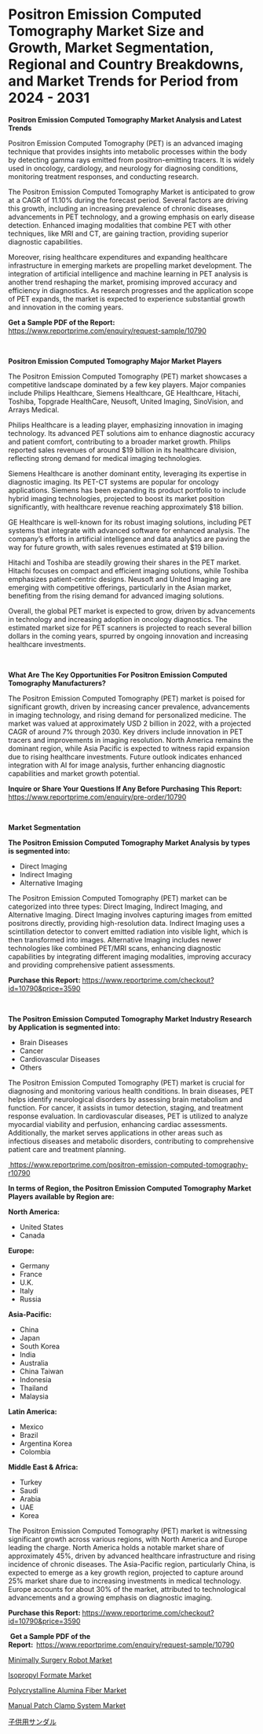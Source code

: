 <p><h1>Positron Emission Computed Tomography Market Size and Growth, Market Segmentation, Regional and Country Breakdowns, and Market Trends for Period from 2024 -  2031</h1></p><p><strong>Positron Emission Computed Tomography Market Analysis and Latest Trends</strong></p>
<p><p>Positron Emission Computed Tomography (PET) is an advanced imaging technique that provides insights into metabolic processes within the body by detecting gamma rays emitted from positron-emitting tracers. It is widely used in oncology, cardiology, and neurology for diagnosing conditions, monitoring treatment responses, and conducting research.</p><p>The Positron Emission Computed Tomography Market is anticipated to grow at a CAGR of 11.10% during the forecast period. Several factors are driving this growth, including an increasing prevalence of chronic diseases, advancements in PET technology, and a growing emphasis on early disease detection. Enhanced imaging modalities that combine PET with other techniques, like MRI and CT, are gaining traction, providing superior diagnostic capabilities.</p><p>Moreover, rising healthcare expenditures and expanding healthcare infrastructure in emerging markets are propelling market development. The integration of artificial intelligence and machine learning in PET analysis is another trend reshaping the market, promising improved accuracy and efficiency in diagnostics. As research progresses and the application scope of PET expands, the market is expected to experience substantial growth and innovation in the coming years.</p></p>
<p><strong>Get a Sample PDF of the Report:&nbsp;</strong> <a href="https://www.reportprime.com/enquiry/request-sample/10790">https://www.reportprime.com/enquiry/request-sample/10790</a></p>
<p>&nbsp;</p>
<p><strong>Positron Emission Computed Tomography Major Market Players</strong></p>
<p><p>The Positron Emission Computed Tomography (PET) market showcases a competitive landscape dominated by a few key players. Major companies include Philips Healthcare, Siemens Healthcare, GE Healthcare, Hitachi, Toshiba, Topgrade HealthCare, Neusoft, United Imaging, SinoVision, and Arrays Medical.</p><p>Philips Healthcare is a leading player, emphasizing innovation in imaging technology. Its advanced PET solutions aim to enhance diagnostic accuracy and patient comfort, contributing to a broader market growth. Philips reported sales revenues of around $19 billion in its healthcare division, reflecting strong demand for medical imaging technologies.</p><p>Siemens Healthcare is another dominant entity, leveraging its expertise in diagnostic imaging. Its PET-CT systems are popular for oncology applications. Siemens has been expanding its product portfolio to include hybrid imaging technologies, projected to boost its market position significantly, with healthcare revenue reaching approximately $18 billion.</p><p>GE Healthcare is well-known for its robust imaging solutions, including PET systems that integrate with advanced software for enhanced analysis. The company’s efforts in artificial intelligence and data analytics are paving the way for future growth, with sales revenues estimated at $19 billion.</p><p>Hitachi and Toshiba are steadily growing their shares in the PET market. Hitachi focuses on compact and efficient imaging solutions, while Toshiba emphasizes patient-centric designs. Neusoft and United Imaging are emerging with competitive offerings, particularly in the Asian market, benefiting from the rising demand for advanced imaging solutions.</p><p>Overall, the global PET market is expected to grow, driven by advancements in technology and increasing adoption in oncology diagnostics. The estimated market size for PET scanners is projected to reach several billion dollars in the coming years, spurred by ongoing innovation and increasing healthcare investments.</p></p>
<p>&nbsp;</p>
<p><strong>What Are The Key Opportunities For Positron Emission Computed Tomography Manufacturers?</strong></p>
<p><p>The Positron Emission Computed Tomography (PET) market is poised for significant growth, driven by increasing cancer prevalence, advancements in imaging technology, and rising demand for personalized medicine. The market was valued at approximately USD 2 billion in 2022, with a projected CAGR of around 7% through 2030. Key drivers include innovation in PET tracers and improvements in imaging resolution. North America remains the dominant region, while Asia Pacific is expected to witness rapid expansion due to rising healthcare investments. Future outlook indicates enhanced integration with AI for image analysis, further enhancing diagnostic capabilities and market growth potential.</p></p>
<p><strong>Inquire or Share Your Questions If Any Before Purchasing This Report:</strong> <a href="https://www.reportprime.com/enquiry/pre-order/10790">https://www.reportprime.com/enquiry/pre-order/10790</a></p>
<p>&nbsp;</p>
<p><strong>Market Segmentation</strong></p>
<p><strong>The Positron Emission Computed Tomography Market Analysis by types is segmented into:</strong></p>
<p><ul><li>Direct Imaging</li><li>Indirect Imaging</li><li>Alternative Imaging</li></ul></p>
<p><p>The Positron Emission Computed Tomography (PET) market can be categorized into three types: Direct Imaging, Indirect Imaging, and Alternative Imaging. Direct Imaging involves capturing images from emitted positrons directly, providing high-resolution data. Indirect Imaging uses a scintillation detector to convert emitted radiation into visible light, which is then transformed into images. Alternative Imaging includes newer technologies like combined PET/MRI scans, enhancing diagnostic capabilities by integrating different imaging modalities, improving accuracy and providing comprehensive patient assessments.</p></p>
<p><strong>Purchase this Report:&nbsp;</strong><a href="https://www.reportprime.com/checkout?id=10790&price=3590">https://www.reportprime.com/checkout?id=10790&price=3590</a></p>
<p>&nbsp;</p>
<p><strong>The Positron Emission Computed Tomography Market Industry Research by Application is segmented into:</strong></p>
<p><ul><li>Brain Diseases</li><li>Cancer</li><li>Cardiovascular Diseases</li><li>Others</li></ul></p>
<p><p>The Positron Emission Computed Tomography (PET) market is crucial for diagnosing and monitoring various health conditions. In brain diseases, PET helps identify neurological disorders by assessing brain metabolism and function. For cancer, it assists in tumor detection, staging, and treatment response evaluation. In cardiovascular diseases, PET is utilized to analyze myocardial viability and perfusion, enhancing cardiac assessments. Additionally, the market serves applications in other areas such as infectious diseases and metabolic disorders, contributing to comprehensive patient care and treatment planning.</p></p>
<p><a href="https://www.reportprime.com/positron-emission-computed-tomography-r10790">&nbsp;https://www.reportprime.com/positron-emission-computed-tomography-r10790</a></p>
<p><strong>In terms of Region, the Positron Emission Computed Tomography Market Players available by Region are:</strong></p>
<p>
    <p> <strong> North America: </strong>
        <ul>
            <li>United States</li>
            <li>Canada</li>
        </ul>
        </p> 
    <p> <strong> Europe: </strong>
        <ul>
            <li>Germany</li>
            <li>France</li>
            <li>U.K.</li>
            <li>Italy</li>
            <li>Russia</li>
        </ul>
        </p> 
    <p> <strong> Asia-Pacific: </strong>
        <ul>
            <li>China</li>
            <li>Japan</li>
            <li>South Korea</li>
            <li>India</li>
            <li>Australia</li>
            <li>China Taiwan</li>
            <li>Indonesia</li>
            <li>Thailand</li>
            <li>Malaysia</li>
        </ul>
        </p> 
    <p> <strong> Latin America: </strong>
        <ul>
            <li>Mexico</li>
            <li>Brazil</li>
            <li>Argentina Korea</li>
            <li>Colombia</li>
        </ul>
        </p> 
    <p> <strong> Middle East & Africa: </strong>
        <ul>
            <li>Turkey</li>
            <li>Saudi</li>
            <li>Arabia</li>
            <li>UAE</li>
            <li>Korea</li>
        </ul>
    </p>
    </p>
<p><p>The Positron Emission Computed Tomography (PET) market is witnessing significant growth across various regions, with North America and Europe leading the charge. North America holds a notable market share of approximately 45%, driven by advanced healthcare infrastructure and rising incidence of chronic diseases. The Asia-Pacific region, particularly China, is expected to emerge as a key growth region, projected to capture around 25% market share due to increasing investments in medical technology. Europe accounts for about 30% of the market, attributed to technological advancements and a growing emphasis on diagnostic imaging.</p></p>
<p><strong>Purchase this Report: </strong><a href="https://www.reportprime.com/checkout?id=10790&price=3590">https://www.reportprime.com/checkout?id=10790&price=3590</a></p>
<p>&nbsp;<strong>Get a Sample PDF of the Report:&nbsp;&nbsp;</strong><a href="https://www.reportprime.com/enquiry/request-sample/10790">https://www.reportprime.com/enquiry/request-sample/10790</a></p>
<p><strong></strong></p>
<p><p><a href="https://issuu.com/reportprime-2/docs/minimally-surgery-robot-market-size_98728291ece49a">Minimally Surgery Robot Market</a></p><p><a href="https://www.linkedin.com/pulse/isopropyl-formate-industry-analysis-report-its-market-size-xuvje?trackingId=6VUV4gTzSl2Y95agJGdmwA%3D%3D">Isopropyl Formate Market</a></p><p><a href="https://www.linkedin.com/pulse/polycrystalline-alumina-fiber-market-trends-regional-insights-xisre?trackingId=aTewbMtlQn6fEJESF%2B7LlQ%3D%3D">Polycrystalline Alumina Fiber Market</a></p><p><a href="https://github.com/kaufmannDavid16/Market-Research-Report-List-1/blob/main/manual-patch-clamp-system-market.md">Manual Patch Clamp System Market</a></p><p><a href="https://medium.com/@brandyhiiqh/%E5%85%88%E9%80%B2%E7%9A%84%E6%88%90%E9%95%B7-%E3%82%B0%E3%83%AD%E3%83%BC%E3%83%90%E3%83%AB%E3%81%AA%E5%AD%90%E4%BE%9B%E7%94%A8%E3%82%B5%E3%83%B3%E3%83%80%E3%83%AB%E5%B8%82%E5%A0%B4%E3%81%AE%E5%8B%95%E5%90%91%E5%88%86%E6%9E%90-2024%E5%B9%B4-2031%E5%B9%B4-c97736ae7dc2?postPublishedType=initial">子供用サンダル</a></p></p>